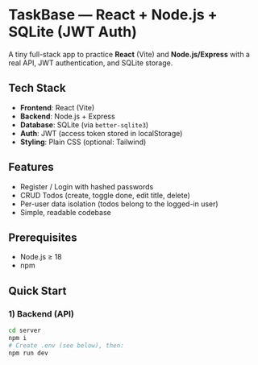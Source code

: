 # TaskBase — React + Node.js + SQLite (JWT Auth)

A tiny full-stack app to practice **React** (Vite) and **Node.js/Express** with a real API, JWT authentication, and SQLite storage.

## Tech Stack
- **Frontend**: React (Vite)
- **Backend**: Node.js + Express
- **Database**: SQLite (via `better-sqlite3`)
- **Auth**: JWT (access token stored in localStorage)
- **Styling**: Plain CSS (optional: Tailwind)

## Features
- Register / Login with hashed passwords
- CRUD Todos (create, toggle done, edit title, delete)
- Per-user data isolation (todos belong to the logged-in user)
- Simple, readable codebase


## Prerequisites
- Node.js ≥ 18
- npm

## Quick Start

### 1) Backend (API)
```bash
cd server
npm i
# Create .env (see below), then:
npm run dev
